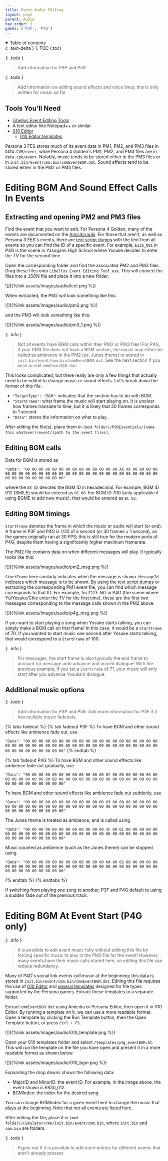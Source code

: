 ```yaml
---
title: Event Audio Editing
layout: page
parent: Audio
nav_order: 3
games: ['P3F', 'P4G']
---
```


<details open markdown="block">
  <summary>
    Table of contents
  </summary>
  {: .text-delta }
1. TOC
{:toc}
</details>

{: .todo }
> Add information for P3P and P5R

{: .todo }
> Add information on editing sound effects and voice lines; this is only written for music so far

## Tools You'll Need
- [Libellus Event Editing Tools](https://github.com/Tupelov/Libellus-Event-Tools)
- A text editor like Notepad++ or similar
- [010 Editor](https://www.sweetscape.com/010editor/)
	- [010 Editor templates](https://github.com/tge-was-taken/010-Editor-Templates)

Persona 3 FES stores much of its event data in PM1, PM2, and PM3 files in `DATA.CVM/event`, while Persona 4 Golden's PM1, PM2, and PM3 files are in `data.cpk/event`. Notably, music tends to be stored either in the PM3 files or in `init.bin/event/cmm.bin/cmmEventBGM.dat`. Sound effects tend to be stored either in the PM2 or PM3 files.

# Editing BGM And Sound Effect Calls In Events

## Extracting and opening PM2 and PM3 files

Find the event that you want to edit. For Persona 4 Golden, many of the events are documented on the [Amicitia wiki](https://amicitia.miraheze.org/wiki/Persona_4_Golden/Events). For those that aren't, as well as Persona 3 FES's events, there are [text script dumps](https://drive.google.com/file/d/113DuAlmIqb8AU4xBYNuU5FDxPP3mVX67/view) with the text from all events so you can find the ID of a specific event. For example, `E136_001` in P4G is the scene in Yasogami High School where Yosuke decides to enter the TV for the second time.

Open the corresponding folder and find the associated PM2 and PM3 files. Drag these files onto `Libellus Event Editing Tool.exe`. This will convert the files into a JSON file and place it into a new folder.

![]({%link assets/images/audio/leet.png %})

When extracted, the PM2 will look something like this:

![]({%link assets/images/audio/pm2.png %})

and the PM3 will look something like this:

![]({%link assets/images/audio/pm3_1.png %})

{: .info }
> Not all events have BGM calls within their PM2 or PM3 files! For P4G, if your PM3 file does not have a BGM section, the music may either be called as ambience in the PM2 (ex: Junes theme) or stored in `init.bin/event/cmm.bin/cmmEventBGM.dat`. See the next section if you wish to edit `cmmEventBGM.dat`.

This looks complicated, but there really are only a few things that actually need to be edited to change music or sound effects. Let's break down the format of this file:

- `"TargetType": "BGM"`: indicates that the section has to do with BGM.
- `"StartFrame"`: what frame the music will start playing on. It is unclear how frames translate to time, but it is likely that 30 frames corresponds to 1 second.
- `"Data"`: stores the information on what to play.

After editing the file(s), place them in `(mod folder)/P5REssentials/(name this whatever)/event/(path to the event files)`.

## Editing BGM calls

Data for BGM is stored as

```"Data": "00 00 00 00 00 00 00 00 00 00 00 00 00 00 XX XX 00 00 00 00 00 00 00 00 00 00 00 00 00 00 00 00 00 00 00 00 00 00 00 00 00 00 00 00 00 00 00 00 00 00 00 00"```

where the `XX XX` denotes the BGM ID in hexadecimal. For example, BGM ID 012 (SMILE) would be entered as `0C 00`. For BGM ID 700 (only applicable if using BGME to add new music), that would be entered as `BC 02`.

## Editing BGM timings

`StartFrame` denotes the frame in which the music or audio will start (or end). A frame in P3F and P4G is 1/30 of a second (or 30 frames = 1 second), as the games originally ran at 30 FPS; this is still true for the modern ports of P4G, despite them having a significantly higher maximum framerate.

The PM2 file contains data on when different messages will play. It typically looks like this:

![]({%link assets/images/audio/pm2_msg.png %})

`StartFrame` here similarly indicates when the message is shown. `MessageId` indicates which message is to be shown. By using the [text script dumps](https://drive.google.com/file/d/113DuAlmIqb8AU4xBYNuU5FDxPP3mVX67/view) or extracting the corresponding PM1 event file, you can find which message corresponds to that ID. For example, for `E123_001` in P4G (the scene where Yu/Yosuke/Chie enter the TV for the first time), these are the first two messages corresponding to the message calls shown in the PM2 above.

![]({%link assets/images/audio/p4g_msg.png %})

If you want to start playing a song when Yosuke starts talking, you can simply make a BGM call on that frame! In this case, it would be a `StartFrame` of 70. If you wanted to start music one second after Yosuke starts talking, that would correspond to a `StartFrame` of 100.

{: .info }
> For messages, the start frame is also typically the end frame to account for message auto advance and voiced dialogue! With the previous example, if you set a `StartFrame` of 71, your music will only start after you advance Yosuke's dialogue.

## Additional music options

{: .todo }
> Add information for P3P and P5R. Add more information for P3F if it has multiple music fadeouts.

{% tabs fadeout %}
{% tab fadeout P3F %}
To have BGM and other sound effects like ambience fade out, use

```"Data": "00 00 00 00 00 00 00 00 00 00 00 00 06 00 00 00 00 00 00 00 00 00 00 00 00 00 00 00 00 00 00 00 00 00 00 00 00 00 00 00 00 00 00 00 00 00 00 00 00 00 00 00"```
{% endtab %}

{% tab fadeout P4G %}
To have BGM and other sound effects like ambience fade out gradually, use

```"Data": "00 00 00 00 00 00 00 00 00 00 00 00 02 00 00 00 00 00 00 00 00 00 00 00 00 00 00 00 00 00 00 00 00 00 00 00 00 00 00 00 00 00 00 00 00 00 00 00 00 00 00 00"```

To have BGM and other sound effects like ambience fade out suddenly, use

```"Data": "00 00 00 00 00 00 00 00 00 00 00 00 03 00 00 00 00 00 00 00 00 00 00 00 00 00 00 00 00 00 00 00 00 00 00 00 00 00 00 00 00 00 00 00 00 00 00 00 00 00 00 00"```

The Junes theme is treated as ambience, and is called using

```"Data": "00 00 00 00 00 00 00 00 00 00 00 00 3F 00 01 00 00 00 00 00 00 00 00 00 00 00 00 00 00 00 00 00 00 00 00 00 00 00 00 00 00 00 00 00 00 00 00 00 00 00 00 00"```

Music counted as ambience (such as the Junes theme) can be stopped using

```"Data": "00 00 00 00 00 00 00 00 00 00 00 00 0A 00 02 00 00 00 00 00 00 00 00 00 00 00 00 00 00 00 00 00 00 00 00 00 00 00 00 00 00 00 00 00 00 00 00 00 00 00 00 00"```

{% endtab %}
{% endtabs %}

If switching from playing one song to another, P3F and P4G default to using a sudden fade out of the previous track.


# Editing BGM At Event Start (P4G only)

{: .info }
> It is possible to edit event music fully without editing this file by forcing specific music to play in the PM3 file for the event! However, many events have their music calls stored here, so editing this file can reduce redundancy.

Many of P4G's social link events call music at the beginning; this data is stored in `init.bin/event/cmm.bin/cmmEventBGM.dat`. Editing this file requires the use of [010 Editor](https://www.sweetscape.com/010editor/) and [several templates](https://github.com/tge-was-taken/010-Editor-Templates) designed for file types supported by the Persona games. Extract these templates to a separate folder.

Extract `cmmEventBGM.dat` using Amicitia or Persona Editor, then open it in 010 Editor. By running a template on it, we can use a more readable format. Open a template by clicking the Run Template button, then the Open Template button, or press `Ctrl + F5`.

![]({%link assets/images/audio/010_template.png %})

Open your 010 templates folder and select `/templates/p4g_eventBGM.bt`. This will run the template on the file you have open and present it in a more readable format as shown below.

![]({%link assets/images/audio/010_bgm.png %})

Expanding the drop downs shows the following data:
- MajorID and MinorID: the event ID. For example, in the image above, the event shown is E830_012.
- BGMIndex: the index for the desired song.

You can change BGMIndex for a given event here to change the music that plays at the beginning. Note that not all events are listed here.

After editing the file, place it in `(mod folder)/FEmulator/PAK/init.bin/event/cmm.bin`, where `init.bin` and `cmm.bin` are folders.

{: .todo }
> Figure out if it is possible to add more entries for different events that aren't already present